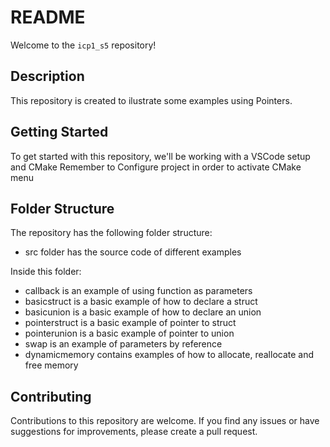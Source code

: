 # README

Welcome to the `icp1_s5` repository!

## Description

This repository is created to ilustrate some examples using Pointers.

## Getting Started

To get started with this repository, we'll be working with a VSCode setup and CMake
Remember to Configure project in order to activate CMake menu

## Folder Structure

The repository has the following folder structure:

- src folder has the source code of different examples

Inside this folder:

- callback is an example of using function as parameters
- basicstruct is a basic example of how to declare a struct
- basicunion is a basic example of how to declare an union
- pointerstruct is a basic example of pointer to struct
- pointerunion is a basic example of pointer to union
- swap is an example of parameters by reference
- dynamicmemory contains examples of how to allocate, reallocate and free memory

## Contributing

Contributions to this repository are welcome. If you find any issues or have suggestions for improvements, please create a pull request.
